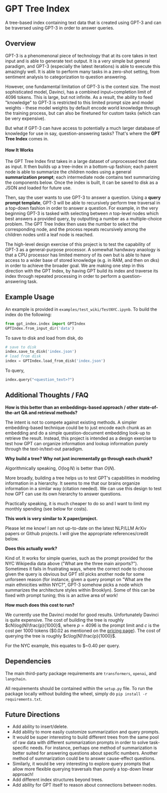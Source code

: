 # GPT Tree Index

A tree-based index containing text data that is created using GPT-3 and can be traversed using GPT-3 in order to answer queries.

## Overview

GPT-3 is a phenomenonal piece of technology that at its core takes in text input and is able to generate text output. It is a very simple but general paradigm, and GPT-3 (especially the latest iterations) is able to execute this amazingly well. It is able to perform many tasks in a zero-shot setting, from sentiment analysis to categorization to question answering.

However, one fundamental limitation of GPT-3 is the context size. The most sophisticated model, Davinci, has a combined input+completion limit of 4096 tokens. This is large, but not infinite. As a result, the ability to feed "knowledge" to GPT-3 is restricted to this limited prompt size and model weights - these model weights by default encode world knowledge through the training process, but can also be finetuned for custom tasks (which can be very expensive).

But what if GPT-3 can have access to potentially a much larger database of knowledge for use in say, question-answering tasks? That's where the **GPT Tree Index** comes in. 

#### How It Works 
The GPT Tree Index first takes in a large dataset of unprocessed text data as input. It then builds up a tree-index in a bottom-up fashion; each parent node is able to summarize the children nodes using a general **summarization prompt**; each intermediate node contains text summarizing the components below. Once the index is built, it can be saved to disk as a JSON and loaded for future use. 

Then, say the user wants to use GPT-3 to answer a question. Using a **query prompt template**, GPT-3 will be able to recursively perform tree traversal in a top-down fashion in order to answer a question. For example, in the very beginning GPT-3 is tasked with selecting between *n* top-level nodes which best answers a provided query, by outputting a number as a multiple-choice problem. The GPT Tree Index then uses the number to select the corresponding node, and the process repeats recursively among the children nodes until a leaf node is reached.

The high-level design exercise of this project is to test the capability of GPT-3 as a general-purpose processor. A somewhat handwavy anaology is that a CPU processor has limited memory of its own but is able to have access to a wider base of stored knowledge (e.g. in RAM, and then on dks) in order to achieve the broader goal. We are making one step in this direction with the GPT Index, by having GPT build its index and traverse its index through repeated processing in order to perform a question-answering task.


## Example Usage

An example is provided in `examples/test_wiki/TestNYC.ipynb`. To build the index do the following:
```python
from gpt_index.index import GPTIndex
GPTIndex.from_input_dir('data')
```

To save to disk and load from disk, do
```python
# save to disk
index.save_to_disk('index.json')
# load from disk
index = GPTIndex.load_from_disk('index.json')
```

To query,
```python
index.query("<question_text>?")
```


## Additional Thoughts / FAQ

**How is this better than an embeddings-based approach / other state-of-the-art QA and retrieval methods?**

The intent is not to compete against existing methods. A simpler embedding-based technique could be to just encode each chunk as an embedding and do a simple question-document embedding look-up to retrieve the result. Instead, this project is intended as a design exercise to test how GPT can organize information and lookup information purely through the text-in/text-out paradigm.

**Why build a tree? Why not just incrementally go through each chunk?**

Algorithmically speaking, $O(\log N)$ is better than $O(N)$.

More broadly, building a tree helps us to test GPT's capabilities in modeling information in a hierarchy. It seems to me that our brains organize information in a similar way (citation needed). We can use this design to test how GPT can use its own hierarchy to answer questions.

Practically speaking, it is much cheaper to do so and I want to limit my monthly spending (see below for costs).

**This work is very similar to X paper/project.**

Please let me know! I am not up-to-date on the latest NLP/LLM ArXiv papers or Github projects. I will give the appropriate references/credit below.

**Does this actually work?**

Kind of. It works for simple queries, such as the prompt provided for the NYC Wikipedia data above ("What are the three main airports?"). Sometimes it fails in frustrating ways, where the correct node to choose given the query is obvious but GPT stil picks another node for some unforseen reason (for instance, given a query prompt on "What are the main ethnicities within NYC?", GPT-3 somehow picks a node which summarizes the architecture styles within Brooklyn). Some of this can be fixed with prompt tuning; this is an active area of work! 

**How much does this cost to run?**

We currently use the Davinci model for good results. Unfortunately Davinci is quite expensive. The cost of building the tree is roughly 
$cN\log(N)\frac{p}{1000}$, where $p=4096$ is the prompt limit and $c$ is the cost per 1000 tokens ($0.02 as mentioned on the [pricing page](https://openai.com/api/pricing/)). The cost of querying the tree is roughly 
$c\log(N)\frac{p}{1000}$.

For the NYC example, this equates to \$~0.40 per query.

## Dependencies

The main third-party package requirements are `transformers`, `openai`, and `langchain`.

All requirements should be contained within the `setup.py` file. To run the package locally without building the wheel, simply do `pip install -r requirements.txt`. 

## Future Directions
- Add ability to insert/delete.
- Add ability to more easily customize summarization and query prompts.
- It would be super interesting to build different trees from the same pool of raw data with different summarization prompts in order to solve task-specific needs. For instance, perhaps one method of summarization is better suited for answering questions about specific numbers. Another method of summarization could be to answer cause-effect questions.
- Similarly, it would be very interesting to explore query prompts that allow more flexible querying traversals than purely a top-down linear approach!
- Add different index structures beyond trees.
- Add ability for GPT itself to reason about connections between nodes.
